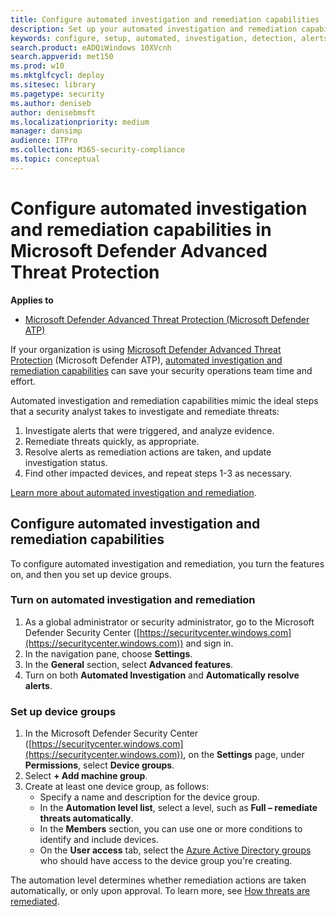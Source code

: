 ```yaml
---
title: Configure automated investigation and remediation capabilities
description: Set up your automated investigation and remediation capabilities in Microsoft Defender Advanced Threat Protection (Microsoft Defender ATP).
keywords: configure, setup, automated, investigation, detection, alerts, remediation, response
search.product: eADQiWindows 10XVcnh
search.appverid: met150
ms.prod: w10
ms.mktglfcycl: deploy
ms.sitesec: library
ms.pagetype: security
ms.author: deniseb
author: denisebmsft
ms.localizationpriority: medium
manager: dansimp
audience: ITPro
ms.collection: M365-security-compliance 
ms.topic: conceptual
---
```


# Configure automated investigation and remediation capabilities in Microsoft Defender Advanced Threat Protection

**Applies to**

- [Microsoft Defender Advanced Threat Protection (Microsoft Defender ATP)](https://go.microsoft.com/fwlink/p/?linkid=2069559)

If your organization is using [Microsoft Defender Advanced Threat Protection](https://docs.microsoft.com/windows/security/threat-protection/) (Microsoft Defender ATP), [automated investigation and remediation capabilities](https://docs.microsoft.com/windows/security/threat-protection/microsoft-defender-atp/automated-investigations) can save your security operations team time and effort. 

Automated investigation and remediation capabilities mimic the ideal steps that a security analyst takes to investigate and remediate threats:
1. Investigate alerts that were triggered, and analyze evidence.
2. Remediate threats quickly, as appropriate.
3. Resolve alerts as remediation actions are taken, and update investigation status.
4. Find other impacted devices, and repeat steps 1-3 as necessary.

[Learn more about automated investigation and remediation](https://docs.microsoft.com/windows/security/threat-protection/microsoft-defender-atp/automated-investigations). 

## Configure automated investigation and remediation capabilities

To configure automated investigation and remediation, you turn the features on, and then you set up device groups.

### Turn on automated investigation and remediation

1. As a global administrator or security administrator, go to the Microsoft Defender Security Center ([https://securitycenter.windows.com](https://securitycenter.windows.com)) and sign in.
2. In the navigation pane, choose **Settings**.
3. In the **General** section, select **Advanced features**.
4. Turn on both **Automated Investigation** and **Automatically resolve alerts**.

### Set up device groups

1. In the Microsoft Defender Security Center ([https://securitycenter.windows.com](https://securitycenter.windows.com)), on the **Settings** page, under **Permissions**, select **Device groups**.
2. Select **+ Add machine group**.
3. Create at least one device group, as follows:
   - Specify a name and description for the device group.
   - In the **Automation level list**, select a level, such as **Full – remediate threats automatically**.
   - In the **Members** section, you can use one or more conditions to identify and include devices.
   - On the **User access** tab, select the [Azure Active Directory groups](https://docs.microsoft.com/azure/active-directory/fundamentals/active-directory-manage-groups?context=azure/active-directory/users-groups-roles/context/ugr-context) who should have access to the device group you're creating.

The automation level determines whether remediation actions are taken automatically, or only upon approval. To learn more, see [How threats are remediated](https://docs.microsoft.com/windows/security/threat-protection/microsoft-defender-atp/automated-investigations#how-threats-are-remediated).